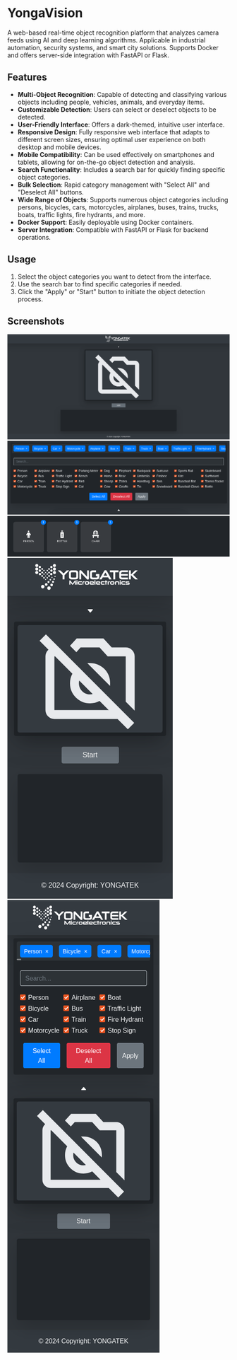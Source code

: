 # YongaVision

A web-based real-time object recognition platform that analyzes camera feeds using AI and deep learning algorithms. Applicable in industrial automation, security systems, and smart city solutions. Supports Docker and offers server-side integration with FastAPI or Flask.

## Features

- **Multi-Object Recognition**: Capable of detecting and classifying various objects including people, vehicles, animals, and everyday items.
- **Customizable Detection**: Users can select or deselect objects to be detected.
- **User-Friendly Interface**: Offers a dark-themed, intuitive user interface.
- **Responsive Design**: Fully responsive web interface that adapts to different screen sizes, ensuring optimal user experience on both desktop and mobile devices.
- **Mobile Compatibility**: Can be used effectively on smartphones and tablets, allowing for on-the-go object detection and analysis.
- **Search Functionality**: Includes a search bar for quickly finding specific object categories.
- **Bulk Selection**: Rapid category management with "Select All" and "Deselect All" buttons.
- **Wide Range of Objects**: Supports numerous object categories including persons, bicycles, cars, motorcycles, airplanes, buses, trains, trucks, boats, traffic lights, fire hydrants, and more.
- **Docker Support**: Easily deployable using Docker containers.
- **Server Integration**: Compatible with FastAPI or Flask for backend operations.

## Usage

1. Select the object categories you want to detect from the interface.
2. Use the search bar to find specific categories if needed.
3. Click the "Apply" or "Start" button to initiate the object detection process.

## Screenshots
![YongaVision](https://github.com/furkankarli/yonga-vision/blob/main/YongaVision3.png)
![Filter](https://github.com/furkankarli/yonga-vision/blob/main/YongaVision5.png)
![Detection](https://github.com/furkankarli/yonga-vision/blob/main/YongaVision4.png)
![Mobile](https://github.com/furkankarli/yonga-vision/blob/main/YongaVision2.png)
![MobileFilter](https://github.com/furkankarli/yonga-vision/blob/main/YongaVision1.png)

